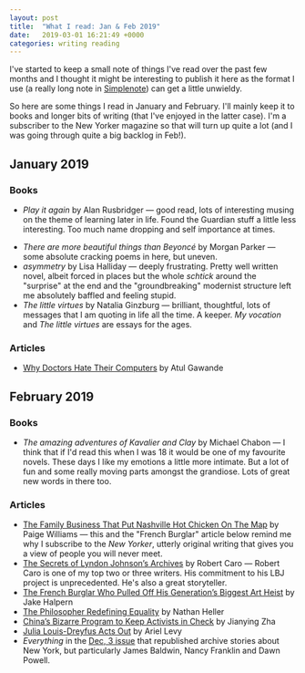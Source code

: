 ```yaml
---
layout: post
title:  "What I read: Jan & Feb 2019"
date:   2019-03-01 16:21:49 +0000
categories: writing reading
---
```


I've started to keep a small note of things I've read over the past few months and I thought it might be interesting to publish it here as the format I use (a really long note in [Simplenote](https://simplenote.com/)) can get a little unwieldy.

So here are some things I read in January and February. I'll mainly keep it to books and longer bits of writing (that I've enjoyed in the latter case). I'm a subscriber to the New Yorker magazine so that will turn up quite a lot (and I was going through quite a big backlog in Feb!).

<h2 class="f4 f3-m f3-l">January 2019</h2>

### Books

- _Play it again_ by Alan Rusbridger &mdash; good read, lots of interesting musing on the theme of learning later in life. Found the Guardian stuff a little less interesting. Too much name dropping and self importance at times.
<!--more-->
- _There are more beautiful things than Beyoncé_ by Morgan Parker &mdash; some absolute cracking poems in here, but uneven.
- _asymmetry_ by Lisa Halliday &mdash; deeply frustrating. Pretty well written novel, albeit forced in places but the whole _schtick_ around the "surprise" at the end and the "groundbreaking" modernist structure left me absolutely baffled and feeling stupid.
- _The little virtues_ by Natalia Ginzburg &mdash; brilliant, thoughtful, lots of messages that I am quoting in life all the time. A keeper. _My vocation_ and _The little virtues_ are essays for the ages. 

### Articles

- [Why Doctors Hate Their Computers][ny8] by Atul Gawande

<h2 class="f4 f3-m f3-l">February 2019</h2>

### Books

- _The amazing adventures of Kavalier and Clay_ by Michael Chabon &mdash; I think that if I'd read this when I was 18 it would be one of my favourite novels. These days I like my emotions a little more intimate. But a lot of fun and some really moving parts amongst the grandiose. Lots of great new words in there too.

### Articles

- [The Family Business That Put Nashville Hot Chicken On The Map][ny1] by Paige Williams &mdash; this and the "French Burglar" article below remind me why I subscribe to the _New Yorker_, utterly original writing that gives you a view of people you will never meet.
- [The Secrets of Lyndon Johnson’s Archives][ny2] by Robert Caro &mdash; Robert Caro is one of my top two or three writers. His commitment to his LBJ project is unprecedented. He's also a great storyteller. 
- [The French Burglar Who Pulled Off His Generation’s Biggest Art Heist][ny3] by Jake Halpern
- [The Philosopher Redefining Equality][ny4] by Nathan Heller
- [China’s Bizarre Program to Keep Activists in Check][ny5] by Jianying Zha
- [Julia Louis-Dreyfus Acts Out][ny6] by Ariel Levy
- _Everything_ in the [Dec, 3 issue][ny7] that republished archive stories about New York, but particularly James Baldwin, Nancy Franklin and Dawn Powell.

[ny1]: https://www.newyorker.com/magazine/2019/02/04/the-family-business-that-put-nashville-hot-chicken-on-the-map
[ny2]: https://www.newyorker.com/magazine/2019/01/28/the-secrets-of-lyndon-johnsons-archives
[ny3]: https://www.newyorker.com/magazine/2019/01/14/the-french-burglar-who-pulled-off-his-generations-biggest-art-heist
[ny4]: https://www.newyorker.com/magazine/2019/01/07/the-philosopher-redefining-equality
[ny5]: https://www.newyorker.com/magazine/2018/12/24/chinas-bizarre-program-to-keep-activists-in-check
[ny6]: https://www.newyorker.com/magazine/2018/12/17/julia-louis-dreyfus-acts-out
[ny7]: https://www.newyorker.com/magazine/2018/12/03
[ny8]: https://www.newyorker.com/magazine/2018/11/12/why-doctors-hate-their-computers